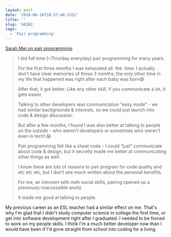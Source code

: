 ```yaml
---
layout: post
date: '2018-06-16T18:57:40.535Z'
title: ''
slug: '68261'
tags:
  - 'Pair programming'
---
```

[Sarah Mei on pair programming](https://twitter.com/sarahmei/status/973204286472507392):

> I did full time (~7hrs/day everyday) pair programming for many years.
>
> For the first three months I was exhausted all. the. time. I actually don’t have clear memories of those 3 months; the only other time in my life that happened was right after each baby was born😅
>
> After that, it got better. Like any other skill, if you communicate a lot, it gets easier.
>
> Talking to other developers was communication “easy mode” - we had similar backgrounds & interests, so we could just launch into code & design discussion.
>
> But after a few months, I found I was also better at talking to people on the outside - who weren’t developers or sometimes who weren’t even in tech! 😱
>
> Pair programming felt like a cheat code - I could “just” communicate about code & design, but it secretly made me better at communicating other things as well.
>
> I know there are lots of reasons to pair program for code quality and etc etc etc, but I don’t see much written about the personal benefits.
>
> For me, an introvert with meh social skills, pairing opened up a previously-inaccessible world.
>
> It made me good at talking to people.

My previous career as an ESL teacher had a similar effect on me. That's why I'm glad that I didn't study computer science in college the first time, or get into software development right after I graduated. I needed to be forced to work on my people skills. I think I'm a much better developer now than I would have been if I'd gone straight from school into coding for a living.
